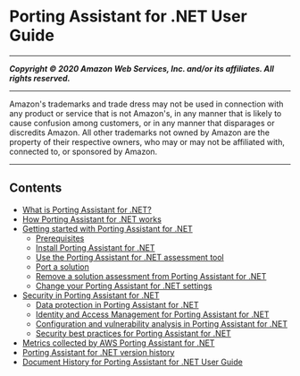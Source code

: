 # Porting Assistant for .NET User Guide

-----
*****Copyright &copy; 2020 Amazon Web Services, Inc. and/or its affiliates. All rights reserved.*****

-----
Amazon's trademarks and trade dress may not be used in 
     connection with any product or service that is not Amazon's, 
     in any manner that is likely to cause confusion among customers, 
     or in any manner that disparages or discredits Amazon. All other 
     trademarks not owned by Amazon are the property of their respective
     owners, who may or may not be affiliated with, connected to, or 
     sponsored by Amazon.

-----
## Contents
+ [What is Porting Assistant for .NET?](doc_source/what-is-porting-assistant.md)
+ [How Porting Assistant for .NET works](doc_source/how-porting-assistant-works.md)
+ [Getting started with Porting Assistant for .NET](doc_source/porting-assistant-getting-started.md)
   + [Prerequisites](doc_source/porting-assistant-prerequisites.md)
   + [Install Porting Assistant for .NET](doc_source/porting-assistant-install.md)
   + [Use the Porting Assistant for .NET assessment tool](doc_source/porting-assistant-assessment-tool.md)
   + [Port a solution](porting-assistant-port.md)
   + [Remove a solution assessment from Porting Assistant for .NET](doc_source/porting-assistant-remove.md)
   + [Change your Porting Assistant for .NET settings](doc_source/porting-assistant-settings.md)
+ [Security in Porting Assistant for .NET](doc_source/porting-assistant-security.md)
   + [Data protection in Porting Assistant for .NET](doc_source/data-protection.md)
   + [Identity and Access Management for Porting Assistant for .NET](doc_source/security-iam.md)
   + [Configuration and vulnerability analysis in Porting Assistant for .NET](doc_source/security-vulnerability-analysis-and-management.md)
   + [Security best practices for Porting Assistant for .NET](doc_source/security-best-practices.md)
+ [Metrics collected by AWS Porting Assistant for .NET](doc_source/porting-assistant-metrics.md)
+ [Porting Assistant for .NET version history](doc_source/porting-assistant-versions.md)
+ [Document History for Porting Assistant for .NET User Guide](doc_source/doc-history.md)
